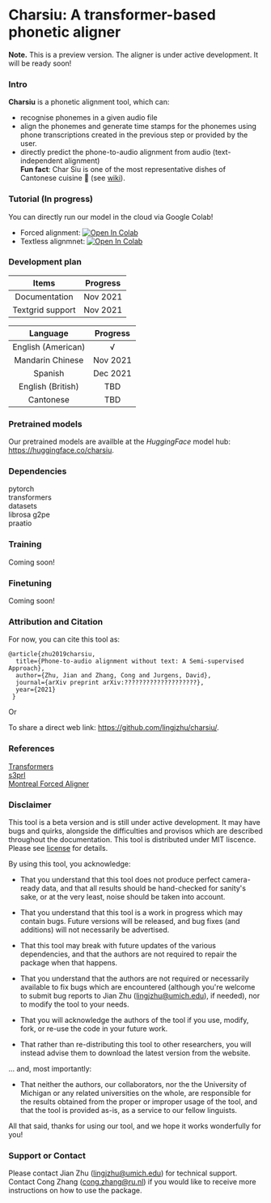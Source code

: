# Charsiu: A transformer-based phonetic aligner

**Note.** This is a preview version. The aligner is under active development. It will be ready soon!

### Intro
**Charsiu** is a phonetic alignment tool, which can:
- recognise phonemes in a given audio file
- align the phonemes and generate time stamps for the phonemes using phone transcriptions created in the previous step or provided by the user.
- directly predict the phone-to-audio alignment from audio (text-independent alignment)  
**Fun fact**: Char Siu is one of the most representative dishes of Cantonese cuisine 🍲 (see [wiki](https://en.wikipedia.org/wiki/Char_siu)). 


### Tutorial (In progress)
You can directly run our model in the cloud via Google Colab!  
 - Forced alignment:   [![Open In Colab](https://colab.research.google.com/assets/colab-badge.svg)](https://colab.research.google.com/github/lingjzhu/charsiu/blob/development/charsiu_forced_alignment_demo.ipynb)  
 - Textless alignmnet: [![Open In Colab](https://colab.research.google.com/assets/colab-badge.svg)](https://colab.research.google.com/github/lingjzhu/charsiu/blob/development/charsiu_textless_demo.ipynb)  



### Development plan


|     Items          | Progress |
|:------------------:|:--------:|
|  Documentation     | Nov 2021 |    
|  Textgrid support  | Nov 2021 |



|      Language      | Progress |
|:------------------:|:--------:|
| English (American) |     √    |
|  Mandarin Chinese  | Nov 2021 |
|       Spanish      | Dec 2021 |
|  English (British) |    TBD   |
|    Cantonese       |    TBD   |


### Pretrained models
Our pretrained models are availble at the *HuggingFace* model hub: https://huggingface.co/charsiu.


### Dependencies
pytorch  
transformers  
datasets  
librosa
g2pe  
praatio

### Training
Coming soon!

### Finetuning
Coming soon!

### Attribution and Citation
For now, you can cite this tool as:

```
@article{zhu2019charsiu,
  title={Phone-to-audio alignment without text: A Semi-supervised Approach},
  author={Zhu, Jian and Zhang, Cong and Jurgens, David},
  journal={arXiv preprint arXiv:????????????????????},
  year={2021}
 }
```
Or


To share a direct web link: https://github.com/lingjzhu/charsiu/.

### References
[Transformers](https://huggingface.co/transformers/)  
[s3prl](https://github.com/s3prl/s3prl)  
[Montreal Forced Aligner](https://montreal-forced-aligner.readthedocs.io/en/latest/)


### Disclaimer

This tool is a beta version and is still under active development. It may have bugs and quirks, alongside the difficulties and provisos which are described throughout the documentation. 
This tool is distributed under MIT liscence. Please see [license](https://github.com/lingjzhu/charsiu/blob/main/LICENSE) for details. 

By using this tool, you acknowledge:

* That you understand that this tool does not produce perfect camera-ready data, and that all results should be hand-checked for sanity's sake, or at the very least, noise should be taken into account.

* That you understand that this tool is a work in progress which may contain bugs.  Future versions will be released, and bug fixes (and additions) will not necessarily be advertised.

* That this tool may break with future updates of the various dependencies, and that the authors are not required to repair the package when that happens.

* That you understand that the authors are not required or necessarily available to fix bugs which are encountered (although you're welcome to submit bug reports to Jian Zhu (lingjzhu@umich.edu), if needed), nor to modify the tool to your needs.

* That you will acknowledge the authors of the tool if you use, modify, fork, or re-use the code in your future work.  

* That rather than re-distributing this tool to other researchers, you will instead advise them to download the latest version from the website.

... and, most importantly:

* That neither the authors, our collaborators, nor the the University of Michigan or any related universities on the whole, are responsible for the results obtained from the proper or improper usage of the tool, and that the tool is provided as-is, as a service to our fellow linguists.

All that said, thanks for using our tool, and we hope it works wonderfully for you!

### Support or Contact
Please contact Jian Zhu (lingjzhu@umich.edu) for technical support.  
Contact Cong Zhang (cong.zhang@ru.nl) if you would like to receive more instructions on how to use the package.



